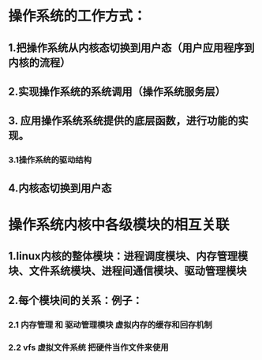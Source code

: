 # 操作系统的工作方式：
## 1.把操作系统从内核态切换到用户态（用户应用程序到内核的流程）  
## 2.实现操作系统的系统调用（操作系统服务层）   
## 3. 应用操作系统系统提供的底层函数，进行功能的实现。  
### 3.1操作系统的驱动结构
## 4.内核态切换到用户态  
# 操作系统内核中各级模块的相互关联  
## 1.linux内核的整体模块：进程调度模块、内存管理模块、文件系统模块、进程间通信模块、驱动管理模块
## 2.每个模块间的关系：例子：  
### 2.1 内存管理 和 驱动管理模块 虚拟内存的缓存和回存机制
### 2.2 vfs 虚拟文件系统 把硬件当作文件来使用
